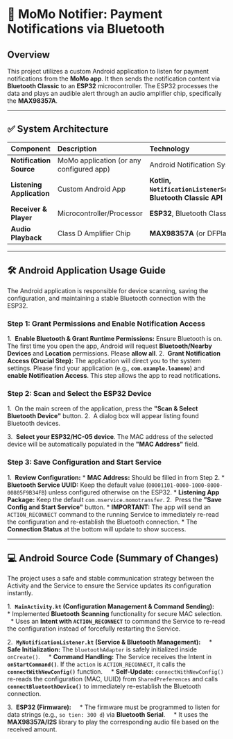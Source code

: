 # 🔔 MoMo Notifier: Payment Notifications via Bluetooth

## Overview

This project utilizes a custom Android application to listen for payment notifications from the **MoMo app**. It then sends the notification content via **Bluetooth Classic** to an **ESP32** microcontroller. The ESP32 processes the data and plays an audible alert through an audio amplifier chip, specifically the **MAX98357A**.

---

## ✅ System Architecture

| Component | Description | Technology |
| :--- | :--- | :--- |
| **Notification Source** | MoMo application (or any configured app) | Android Notification System |
| **Listening Application** | Custom Android App | **Kotlin, `NotificationListenerService`, Bluetooth Classic API** |
| **Receiver & Player** | Microcontroller/Processor | **ESP32**, Bluetooth Classic |
| **Audio Playback** | Class D Amplifier Chip | **MAX98357A** (or DFPlayer) |

---

## 🛠️ Android Application Usage Guide

The Android application is responsible for device scanning, saving the configuration, and maintaining a stable Bluetooth connection with the ESP32.

### Step 1: Grant Permissions and Enable Notification Access

1.  **Enable Bluetooth & Grant Runtime Permissions:** Ensure Bluetooth is on. The first time you open the app, Android will request **Bluetooth/Nearby Devices** and **Location** permissions. Please **allow all**.
2.  **Grant Notification Access (Crucial Step):** The application will direct you to the system settings. Please find your application (e.g., **`com.example.loamomo`**) and **enable Notification Access**. This step allows the app to read notifications.


### Step 2: Scan and Select the ESP32 Device

1.  On the main screen of the application, press the **"Scan & Select Bluetooth Device"** button.
2.  A dialog box will appear listing found Bluetooth devices.

3.  **Select your ESP32/HC-05 device**. The MAC address of the selected device will be automatically populated in the **"MAC Address"** field.

### Step 3: Save Configuration and Start Service

1.  **Review Configuration:**
    * **MAC Address:** Should be filled in from Step 2.
    * **Bluetooth Service UUID:** Keep the default value (`00001101-0000-1000-8000-00805F9B34FB`) unless configured otherwise on the ESP32.
    * **Listening App Package:** Keep the default `com.mservice.momotransfer`.
2.  Press the **"Save Config and Start Service"** button.
    * **IMPORTANT:** The app will send an `ACTION_RECONNECT` command to the running Service to immediately re-read the configuration and re-establish the Bluetooth connection.
    * The **Connection Status** at the bottom will update to show success.



---

## 💻 Android Source Code (Summary of Changes)

The project uses a safe and stable communication strategy between the Activity and the Service to ensure the Service updates its configuration instantly.

1.  **`MainActivity.kt` (Configuration Management & Command Sending):**
    * Implemented **Bluetooth Scanning** functionality for secure MAC selection.
    * Uses an **Intent with `ACTION_RECONNECT`** to command the Service to re-read the configuration instead of forcefully restarting the Service.

2.  **`MyNotificationListener.kt` (Service & Bluetooth Management):**
    * **Safe Initialization:** The `bluetoothAdapter` is safely initialized inside `onCreate()`.
    * **Command Handling:** The Service receives the Intent in **`onStartCommand()`**. If the `action` is `ACTION_RECONNECT`, it calls the **`connectWithNewConfig()`** function.
    * **Self-Update:** `connectWithNewConfig()` re-reads the configuration (MAC, UUID) from `SharedPreferences` and calls **`connectBluetoothDevice()`** to immediately re-establish the Bluetooth connection.

3.  **ESP32 (Firmware):**
    * The firmware must be programmed to listen for data strings (e.g., `so tien: 300 d`) via **Bluetooth Serial**.
    * It uses the **MAX98357A/I2S** library to play the corresponding audio file based on the received amount.